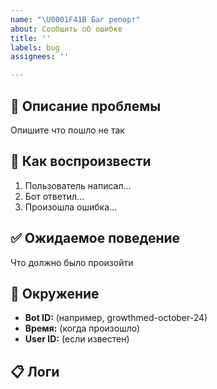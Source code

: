 ```yaml
---
name: "\U0001F41B Баг репорт"
about: Сообщить об ошибке
title: ''
labels: bug
assignees: ''

---
```


## 🐛 Описание проблемы
Опишите что пошло не так

## 🔄 Как воспроизвести
1. Пользователь написал...
2. Бот ответил...
3. Произошла ошибка...

## ✅ Ожидаемое поведение
Что должно было произойти

## 📱 Окружение
- **Bot ID:** (например, growthmed-october-24)
- **Время:** (когда произошло)
- **User ID:** (если известен)

## 📋 Логи

